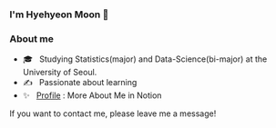 ### I'm Hyehyeon Moon 👋

### About me
- 🎓 &nbsp; Studying Statistics(major) and Data-Science(bi-major) at the University of Seoul.
- ✍️ &nbsp; Passionate about learning
- ✨ &nbsp; [Profile](https://www.notion.so/2698693d94df4d6f9b01476fc1f83188) : More About Me in Notion

If you want to contact me, please leave me a message! 
